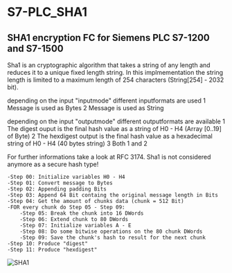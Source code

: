 # S7-PLC_SHA1
## SHA1 encryption FC for Siemens PLC S7-1200 and S7-1500

Sha1 is an cryptographic algorithm that takes a string of any length and reduces it to a unique fixed length string. 
In this implmementation the string length is limited to a maximum length of 254 characters (String[254] - 2032 bit).

depending on the input "inputmode" different inputformats are used
1   Message is used as Bytes
2   Message is used as String

depending on the input "outputmode" different outputformats are available
1   The digest ouput is the final hash value as a string of H0 - H4 (Array [0..19] of Byte)
2   The hexdigest output is the final hash value as a hexadecimal string of H0 - H4 (40 bytes string)
3   Both 1 and 2

For further informations take a look at RFC 3174.
Sha1 is not considered anymore as a secure hash type!

	-Step 00: Initialize variables H0 - H4
	-Step 01: Convert message to Bytes
	-Step 02: Appending padding Bits
	-Step 03: Append 64 Bit containg the original message length in Bits
	-Step 04: Get the amount of chunks data (chunk = 512 Bit)
	-FOR every chunk do Step 05 - Step 09:
	    -Step 05: Break the chunk into 16 DWords
	    -Step 06: Extend chunk to 80 DWords
	    -Step 07: Initialize variables A - E
	    -Step 08: Do some bitwise operations on the 80 chunk DWords
	    -Step 09: Save the chunk's hash to result for the next chunk
	-Step 10: Produce "digest"
	-Step 11: Produce "hexdigest"
  
![SHA1](https://github.com/marvin-mangold/S7-PLC_SHA1/assets/10088323/668d7fba-afee-49ea-b984-342b83b50892)
